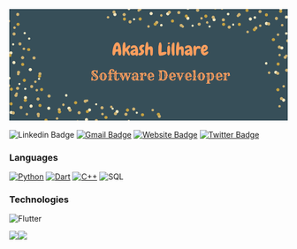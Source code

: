 <img src="cover/4.png">




![Linkedin Badge](https://img.shields.io/badge/LinkedIn-blue?style=flat&logo=linkedin&labelColor=blue&link=https://www.linkedin.com/in/akash-lilhare-739a80192/)
[![Gmail Badge](https://img.shields.io/badge/Gmail-red?style=flat-square&logo=Gmail&logoColor=white&link=mailto:akashlilhare14@gmail.com)](mailto:akashlilhare14@gmail.com)
[![Website Badge](https://img.shields.io/badge/-Website-47CCCC?style=flat&logo=Google-Chrome&logoColor=white&link=https:/)](https://manumanoj.me) 
[![Twitter Badge](https://img.shields.io/badge/-Twitter-1ca0f1?style=flat&labelColor=1ca0f1&logo=twitter&logoColor=white&link=https://twitter.com/manumanoj0010)](https://twitter.com/akash__lilhare)


### Languages

[![Python](https://img.shields.io/badge/-Python-000?&logo=python&labelColor=5c5c5c&color=1182c3&logoColor=white&label=%20)](https://github.com/akashlilhare?tab=repositories&q=&type=&language=python)
[![Dart](https://img.shields.io/static/v1?message=Dart&logo=dart&labelColor=5c5c5c&color=1182c3&logoColor=white&label=%20)](https://github.com/akashlilhare?tab=repositories&q=&type=&language=dart)
[![C++](https://img.shields.io/badge/-C-000?&logo=C++&labelColor=5c5c5c&color=1182c3&logoColor=white&label=%20)](https://github.com/akashlilhare?tab=repositories&q=&type=&language=c++)
![SQL](https://img.shields.io/badge/-SQL-000?&logo=MySQL&labelColor=5c5c5c&color=1182c3&logoColor=white&label=%20)


### Technologies

![Flutter](https://img.shields.io/static/v1?message=Flutter&logo=flutter&labelColor=5c5c5c&color=1182c3&logoColor=white&label=%20)



<a href="https://www.akashlilhare.com/"><img height="137px" src="https://github-readme-stats.vercel.app/api?username=akashlilhare&hide_title=false&hide_border=true&show_icons=true&include_all_commits=true&count_private=true&line_height=21&text_color=000&icon_color=000&bg_color=0,ea6161,ffc64d,fffc4d,52fa5a&theme=graywhite" /><!-- wi*quL3fcV --><img height="137px" src="https://github-readme-stats.vercel.app/api/top-langs/?username=akashlilhare&hide=html&hide_title=true&hide_border=true&layout=compact&langs_count=7&exclude_repo=comp426,Redventures-Movie-Quotes&text_color=000&icon_color=fff&bg_color=0,52fa5a,4dfcff,c64dff&theme=graywhite" /></a>
